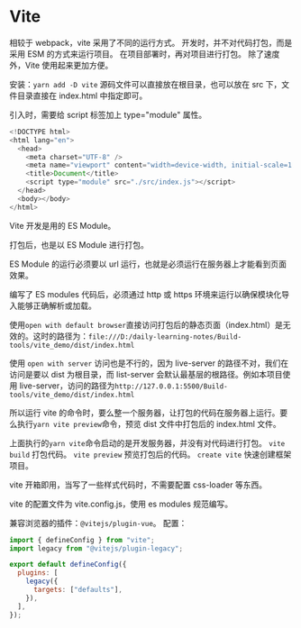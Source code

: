 # Vite

相较于 webpack，vite 采用了不同的运行方式。
开发时，并不对代码打包，而是采用 ESM 的方式来运行项目。
在项目部署时，再对项目进行打包。
除了速度外，Vite 使用起来更加方便。

安装：`yarn add -D vite`
源码文件可以直接放在根目录，也可以放在 src 下，文件目录直接在 index.html 中指定即可。

引入时，需要给 script 标签加上 type="module" 属性。

```js
<!DOCTYPE html>
<html lang="en">
  <head>
    <meta charset="UTF-8" />
    <meta name="viewport" content="width=device-width, initial-scale=1.0" />
    <title>Document</title>
    <script type="module" src="./src/index.js"></script>
  </head>
  <body></body>
</html>
```

Vite 开发是用的 ES Module。

打包后，也是以 ES Module 进行打包。

ES Module 的运行必须要以 url 运行，也就是必须运行在服务器上才能看到页面效果。

编写了 ES modules 代码后，必须通过 http 或 https 环境来运行以确保模块化导入能够正确解析或加载。

使用`open with default browser`直接访问打包后的静态页面（index.html）是无效的。这时的路径为：`file:///D:/daily-learning-notes/Build-tools/vite_demo/dist/index.html`

使用 `open with server` 访问也是不行的，因为 live-server 的路径不对，我们在访问是要以 dist 为根目录，而 list-server 会默认最基层的根路径。例如本项目使用 live-server，访问的路径为`http://127.0.0.1:5500/Build-tools/vite_demo/dist/index.html`

所以运行 vite 的命令时，要么整一个服务器，让打包的代码在服务器上运行。要么执行`yarn vite preview`命令，预览 dist 文件中打包后的 index.html 文件。

上面执行的`yarn vite`命令启动的是开发服务器，并没有对代码进行打包。
`vite build` 打包代码。
`vite preview` 预览打包后的代码。
`create vite` 快速创建框架项目。

vite 开箱即用，当写了一些样式代码时，不需要配置 css-loader 等东西。

vite 的配置文件为 vite.config.js，使用 es modules 规范编写。

兼容浏览器的插件：`@vitejs/plugin-vue`。
配置：

```js
import { defineConfig } from "vite";
import legacy from "@vitejs/plugin-legacy";

export default defineConfig({
  plugins: [
    legacy({
      targets: ["defaults"],
    }),
  ],
});
```
